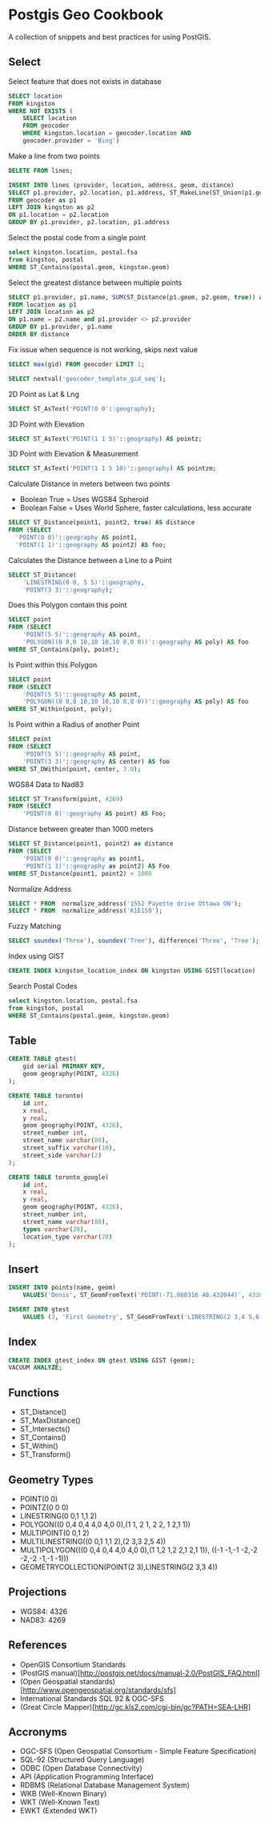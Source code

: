 # Postgis Geo Cookbook

A collection of snippets and best practices for using PostGIS.

## Select

Select feature that does not exists in database
```sql
SELECT location
FROM kingston
WHERE NOT EXISTS (
    SELECT location
    FROM geocoder
    WHERE kingston.location = geocoder.location AND
    geocoder.provider = 'Bing')
```

Make a line from two points
```sql
DELETE FROM lines;

INSERT INTO lines (provider, location, address, geom, distance)
SELECT p1.provider, p2.location, p1.address, ST_MakeLine(ST_Union(p1.geom),ST_Centroid(ST_Union(p2.geom))), ST_Length(ST_MakeLine(ST_Union(p1.geom),ST_Centroid(ST_Union(p2.geom))), True)
FROM geocoder as p1
LEFT JOIN kingston as p2
ON p1.location = p2.location
GROUP BY p1.provider, p2.location, p1.address
```

Select the postal code from a single point
```sql
select kingston.location, postal.fsa
from kingston, postal
WHERE ST_Contains(postal.geom, kingston.geom)
```

Select the greatest distance between multiple points
```sql
SELECT p1.provider, p1.name, SUM(ST_Distance(p1.geom, p2.geom, true)) as distance
FROM location as p1
LEFT JOIN location as p2
ON p1.name = p2.name and p1.provider <> p2.provider
GROUP BY p1.provider, p1.name
ORDER BY distance
```

Fix issue when sequence is not working, skips next value
```sql
SELECT max(gid) FROM geocoder LIMIT 1;

SELECT nextval('geocoder_template_gid_seq');
```

2D Point as Lat & Lng
```sql
SELECT ST_AsText('POINT(0 0'::geography);
```

3D Point with Elevation
```sql
SELECT ST_AsText('POINT(1 1 5)'::geography) AS pointz;
```

3D Point with Elevation & Measurement
```sql
SELECT ST_AsText('POINT(1 1 5 10)'::geography) AS pointzm;
```

Calculate Distance in meters between two points
* Boolean True = Uses WGS84 Spheroid
* Boolean False = Uses World Sphere, faster calculations, less accurate

```sql
SELECT ST_Distance(point1, point2, true) AS distance
FROM (SELECT
  'POINT(0 0)'::geography AS point1,
  'POINT(1 1)'::geography AS point2) AS foo;
```

Calculates the Distance between a Line to a Point
```sql
SELECT ST_Distance(
    'LINESTRING(0 0, 5 5)'::geography,
    'POINT(3 3)'::geography);
```

Does this Polygon contain this point
```sql
SELECT point
FROM (SELECT
    'POINT(5 5)'::geography AS point,
    'POLYGON((0 0,0 10,10 10,10 0,0 0))'::geography AS poly) AS foo
WHERE ST_Contains(poly, point);
```

Is Point within this Polygon
```sql
SELECT point
FROM (SELECT
    'POINT(5 5)'::geography AS point,
    'POLYGON((0 0,0 10,10 10,10 0,0 0))'::geography AS poly) AS foo
WHERE ST_Within(point, poly);
```

Is Point within a Radius of another Point
```sql
SELECT point
FROM (SELECT
    'POINT(5 5)'::geography AS point,
    'POINT(3 3)'::geography AS center) AS foo
WHERE ST_DWithin(point, center, 3.0);
```

WGS84 Data to Nad83
```sql
SELECT ST_Transform(point, 4269)
FROM (SELECT
    'POINT(0 0)':geography AS point) AS Foo;
```

Distance between greater than 1000 meters
```sql
SELECT ST_Distance(point1, point2) as distance
FROM (SELECT
    'POINT(0 0)'::geography as point1,
    'POINT(1 1)'::geography as point2) AS Foo
WHERE ST_Distance(point1, point2) > 1000
```

Normalize Address
```sql
SELECT * FROM  normalize_address('1552 Payette drive Ottawa ON');
SELECT * FROM  normalize_address('K1E1S9');
```

Fuzzy Matching
```sql
SELECT soundex('Three'), soundex('Tree'), difference('Three', 'Tree');
```

Index using GIST
```sql
CREATE INDEX kingston_location_index ON kingston USING GIST(location)
```

Search Postal Codes
```sql
select kingston.location, postal.fsa
from kingston, postal
WHERE ST_Contains(postal.geom, kingston.geom)
```

## Table

```sql
CREATE TABLE gtest(
    gid serial PRIMARY KEY,
    geom geography(POINT, 4326)
);
```

```sql
CREATE TABLE toronto(
    id int,
    x real,
    y real,
    geom geography(POINT, 4326),
    street_number int,
    street_name varchar(80),
    street_suffix varchar(10),
    street_side varchar(2)
);
```
```sql
CREATE TABLE toronto_google(
    id int,
    x real,
    y real,
    geom geography(POINT, 4326),
    street_number int,
    street_name varchar(80),
    types varchar(20),
    location_type varchar(20)
);
```

## Insert

```sql
INSERT INTO points(name, geom)
    VALUES('Denis', ST_GeomFromText('POINT(-71.060316 48.432044)', 4326));
```

```sql
INSERT INTO gtest
    VALUES (3, 'First Geometry', ST_GeomFromText('LINESTRING(2 3,4 5,6 5,7 8)'));
```

## Index

```sql
CREATE INDEX gtest_index ON gtest USING GIST (geom);
VACUUM ANALYZE;
```

## Functions

* ST_Distance()
* ST_MaxDistance()
* ST_Intersects()
* ST_Contains()
* ST_Within()
* ST_Transform()

## Geometry Types

* POINT(0 0)
* POINTZ(0 0 0)
* LINESTRING(0 0,1 1,1 2)
* POLYGON((0 0,4 0,4 4,0 4,0 0),(1 1, 2 1, 2 2, 1 2,1 1))
* MULTIPOINT(0 0,1 2)
* MULTILINESTRING((0 0,1 1,1 2),(2 3,3 2,5 4))
* MULTIPOLYGON(((0 0,4 0,4 4,0 4,0 0),(1 1,2 1,2 2,1 2,1 1)), ((-1 -1,-1 -2,-2 -2,-2 -1,-1 -1)))
* GEOMETRYCOLLECTION(POINT(2 3),LINESTRING(2 3,3 4))

## Projections

* WGS84: 4326
* NAD83: 4269

## References

* OpenGIS Consortium Standards
* (PostGIS manual)[http://postgis.net/docs/manual-2.0/PostGIS_FAQ.html]
* (Open Geospatial standards)[http://www.opengeospatial.org/standards/sfs]
* International Standards SQL 92 & OGC-SFS
* (Great Circle Mapper)[http://gc.kls2.com/cgi-bin/gc?PATH=SEA-LHR]

## Accronyms

* OGC-SFS (Open Geospatial Consortium - Simple Feature Specification)
* SQL-92 (Structured Query Language)
* ODBC (Open Database Connectivity)
* API (Application Programming Interface)
* RDBMS (Relational Database Management System)
* WKB (Well-Known Binary)
* WKT (Well-Known Text)
* EWKT (Extended WKT)